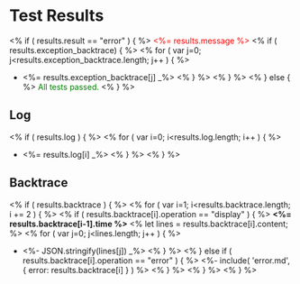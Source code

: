 Test Results
===

<% if ( results.result == "error" ) { %>
<span style="color: red"><%= results.message %></span>
<%   if ( results.exception_backtrace) { %>
<%     for ( var j=0; j<results.exception_backtrace.length; j++ ) { %>
- <%= results.exception_backtrace[j] _%>
<%     } %>
<%   } %>
<% } else { %>
<span style="color: green">All tests passed.</span>
<% } %>

Log
---
<% if ( results.log ) { %>
<%   for ( var i=0; i<results.log.length; i++ ) { %>
- <%= results.log[i] _%>
<%   } %>
<% } %>

Backtrace
---

<% if ( results.backtrace ) { %>
<%   for ( var i=1; i<results.backtrace.length; i += 2 ) { %>
<%     if ( results.backtrace[i].operation == "display" ) { %>
**<%= results.backtrace[i-1].time %>**
<%       let lines = results.backtrace[i].content; %>
<%       for ( var j=0; j<lines.length; j++ ) { %>
- <%- JSON.stringify(lines[j]) _%>
<%       } %>
<%     } else if ( results.backtrace[i].operation == "error" ) { %>
<%- include( 'error.md', { error: results.backtrace[i] } ) %>
<%     } %>
<%   } %>
<% } %>
